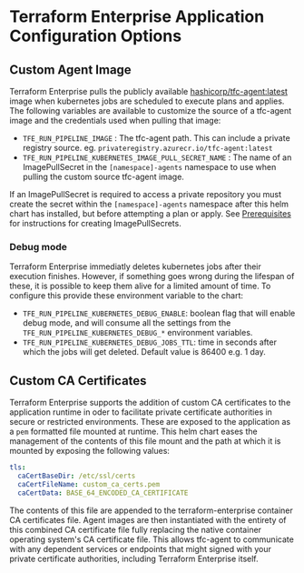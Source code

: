 # Terraform Enterprise Application Configuration Options

## Custom Agent Image

Terraform Enterprise pulls the publicly available [hashicorp/tfc-agent:latest](https://hub.docker.com/r/hashicorp/tfc-agent) image when kubernetes jobs are scheduled to execute plans and applies. The following variables are available to customize the source of a tfc-agent image and the credentials used when pulling that image:

* `TFE_RUN_PIPELINE_IMAGE` : The tfc-agent path. This can include a private registry source. eg. `privateregistry.azurecr.io/tfc-agent:latest`
* `TFE_RUN_PIPELINE_KUBERNETES_IMAGE_PULL_SECRET_NAME` : The name of an ImagePullSecret in the `[namespace]-agents` namespace to use when pulling the custom source tfc-agent image.

If an ImagePullSecret is required to access a private repository you must create the secret within the `[namespace]-agents` namespace after this helm chart has installed, but before attempting a plan or apply. See [Prerequisites](../README.md#prerequisites) for instructions for creating ImagePullSecrets.

### Debug mode

Terraform Enterprise immediatly deletes kubernetes jobs after their execution finishes. However, if something goes wrong
during the lifespan of these, it is possible to keep them alive for a limited amount of time. To configure this
provide these environment variable to the chart:

* `TFE_RUN_PIPELINE_KUBERNETES_DEBUG_ENABLE`: boolean flag that will enable debug mode, and will consume all the settings
from the `TFE_RUN_PIPELINE_KUBERNETES_DEBUG_*` environment variables.
* `TFE_RUN_PIPELINE_KUBERNETES_DEBUG_JOBS_TTL`: time in seconds after which the jobs will get deleted. Default value
is 86400 e.g. 1 day.

## Custom CA Certificates

Terraform Enterprise supports the addition of custom CA certificates to the application runtime in oder to facilitate private certificate authorities in secure or restricted environments. These are exposed to the application as a `pem` formatted file mounted at runtime. This helm chart eases the management of the contents of this file mount and the path at which it is mounted by exposing the following values:

```yaml
tls:
  caCertBaseDir: /etc/ssl/certs
  caCertFileName: custom_ca_certs.pem
  caCertData: BASE_64_ENCODED_CA_CERTIFICATE
```

The contents of this file are appended to the terraform-enterprise container CA certificates file. Agent images are then instantiated with the entirety of this combined CA certificate file fully replacing the native container operating system's CA certificate file. This allows tfc-agent to communicate with any dependent services or endpoints that might signed with your private certificate authorities, including Terraform Enterprise itself.
